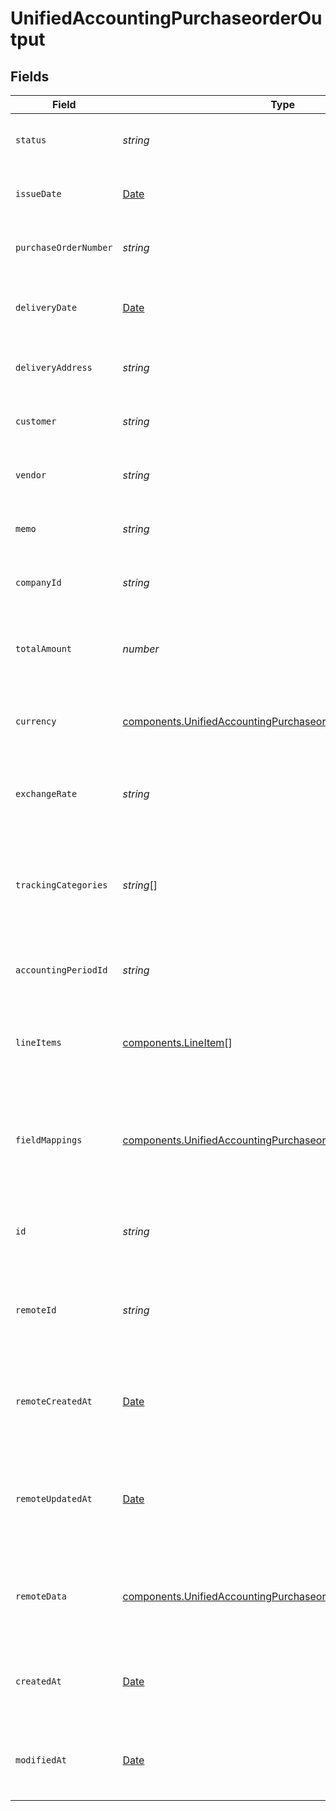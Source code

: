 # UnifiedAccountingPurchaseorderOutput


## Fields

| Field                                                                                                                                        | Type                                                                                                                                         | Required                                                                                                                                     | Description                                                                                                                                  | Example                                                                                                                                      |
| -------------------------------------------------------------------------------------------------------------------------------------------- | -------------------------------------------------------------------------------------------------------------------------------------------- | -------------------------------------------------------------------------------------------------------------------------------------------- | -------------------------------------------------------------------------------------------------------------------------------------------- | -------------------------------------------------------------------------------------------------------------------------------------------- |
| `status`                                                                                                                                     | *string*                                                                                                                                     | :heavy_minus_sign:                                                                                                                           | The status of the purchase order                                                                                                             | Pending                                                                                                                                      |
| `issueDate`                                                                                                                                  | [Date](https://developer.mozilla.org/en-US/docs/Web/JavaScript/Reference/Global_Objects/Date)                                                | :heavy_minus_sign:                                                                                                                           | The issue date of the purchase order                                                                                                         | 2024-06-15T12:00:00Z                                                                                                                         |
| `purchaseOrderNumber`                                                                                                                        | *string*                                                                                                                                     | :heavy_minus_sign:                                                                                                                           | The purchase order number                                                                                                                    | PO-001                                                                                                                                       |
| `deliveryDate`                                                                                                                               | [Date](https://developer.mozilla.org/en-US/docs/Web/JavaScript/Reference/Global_Objects/Date)                                                | :heavy_minus_sign:                                                                                                                           | The delivery date for the purchase order                                                                                                     | 2024-07-15T12:00:00Z                                                                                                                         |
| `deliveryAddress`                                                                                                                            | *string*                                                                                                                                     | :heavy_minus_sign:                                                                                                                           | The UUID of the delivery address                                                                                                             | 801f9ede-c698-4e66-a7fc-48d19eebaa4f                                                                                                         |
| `customer`                                                                                                                                   | *string*                                                                                                                                     | :heavy_minus_sign:                                                                                                                           | The UUID of the customer                                                                                                                     | 801f9ede-c698-4e66-a7fc-48d19eebaa4f                                                                                                         |
| `vendor`                                                                                                                                     | *string*                                                                                                                                     | :heavy_minus_sign:                                                                                                                           | The UUID of the vendor                                                                                                                       | 801f9ede-c698-4e66-a7fc-48d19eebaa4f                                                                                                         |
| `memo`                                                                                                                                       | *string*                                                                                                                                     | :heavy_minus_sign:                                                                                                                           | A memo or note for the purchase order                                                                                                        | Purchase order for Q3 inventory                                                                                                              |
| `companyId`                                                                                                                                  | *string*                                                                                                                                     | :heavy_minus_sign:                                                                                                                           | The UUID of the company                                                                                                                      | 801f9ede-c698-4e66-a7fc-48d19eebaa4f                                                                                                         |
| `totalAmount`                                                                                                                                | *number*                                                                                                                                     | :heavy_minus_sign:                                                                                                                           | The total amount of the purchase order in cents                                                                                              | 100000                                                                                                                                       |
| `currency`                                                                                                                                   | [components.UnifiedAccountingPurchaseorderOutputCurrency](../../models/components/unifiedaccountingpurchaseorderoutputcurrency.md)           | :heavy_minus_sign:                                                                                                                           | The currency of the purchase order                                                                                                           | USD                                                                                                                                          |
| `exchangeRate`                                                                                                                               | *string*                                                                                                                                     | :heavy_minus_sign:                                                                                                                           | The exchange rate applied to the purchase order                                                                                              | 1.2                                                                                                                                          |
| `trackingCategories`                                                                                                                         | *string*[]                                                                                                                                   | :heavy_minus_sign:                                                                                                                           | The UUIDs of the tracking categories associated with the purchase order                                                                      | [<br/>"801f9ede-c698-4e66-a7fc-48d19eebaa4f"<br/>]                                                                                           |
| `accountingPeriodId`                                                                                                                         | *string*                                                                                                                                     | :heavy_minus_sign:                                                                                                                           | The UUID of the associated accounting period                                                                                                 | 801f9ede-c698-4e66-a7fc-48d19eebaa4f                                                                                                         |
| `lineItems`                                                                                                                                  | [components.LineItem](../../models/components/lineitem.md)[]                                                                                 | :heavy_minus_sign:                                                                                                                           | The line items associated with this purchase order                                                                                           |                                                                                                                                              |
| `fieldMappings`                                                                                                                              | [components.UnifiedAccountingPurchaseorderOutputFieldMappings](../../models/components/unifiedaccountingpurchaseorderoutputfieldmappings.md) | :heavy_minus_sign:                                                                                                                           | The custom field mappings of the object between the remote 3rd party & Panora                                                                | {<br/>"custom_field_1": "value1",<br/>"custom_field_2": "value2"<br/>}                                                                       |
| `id`                                                                                                                                         | *string*                                                                                                                                     | :heavy_minus_sign:                                                                                                                           | The UUID of the purchase order record                                                                                                        | 801f9ede-c698-4e66-a7fc-48d19eebaa4f                                                                                                         |
| `remoteId`                                                                                                                                   | *string*                                                                                                                                     | :heavy_minus_sign:                                                                                                                           | The remote ID of the purchase order in the context of the 3rd Party                                                                          | po_1234                                                                                                                                      |
| `remoteCreatedAt`                                                                                                                            | [Date](https://developer.mozilla.org/en-US/docs/Web/JavaScript/Reference/Global_Objects/Date)                                                | :heavy_minus_sign:                                                                                                                           | The date when the purchase order was created in the remote system                                                                            | 2024-06-15T12:00:00Z                                                                                                                         |
| `remoteUpdatedAt`                                                                                                                            | [Date](https://developer.mozilla.org/en-US/docs/Web/JavaScript/Reference/Global_Objects/Date)                                                | :heavy_minus_sign:                                                                                                                           | The date when the purchase order was last updated in the remote system                                                                       | 2024-06-15T12:00:00Z                                                                                                                         |
| `remoteData`                                                                                                                                 | [components.UnifiedAccountingPurchaseorderOutputRemoteData](../../models/components/unifiedaccountingpurchaseorderoutputremotedata.md)       | :heavy_minus_sign:                                                                                                                           | The remote data of the purchase order in the context of the 3rd Party                                                                        | {<br/>"raw_data": {<br/>"additional_field": "some value"<br/>}<br/>}                                                                         |
| `createdAt`                                                                                                                                  | [Date](https://developer.mozilla.org/en-US/docs/Web/JavaScript/Reference/Global_Objects/Date)                                                | :heavy_minus_sign:                                                                                                                           | The created date of the purchase order record                                                                                                | 2024-06-15T12:00:00Z                                                                                                                         |
| `modifiedAt`                                                                                                                                 | [Date](https://developer.mozilla.org/en-US/docs/Web/JavaScript/Reference/Global_Objects/Date)                                                | :heavy_minus_sign:                                                                                                                           | The last modified date of the purchase order record                                                                                          | 2024-06-15T12:00:00Z                                                                                                                         |